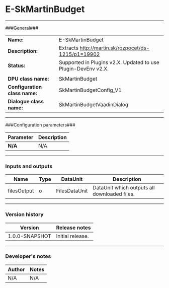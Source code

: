 # E-SkMartinBudget #
----------

###General###

|                              |                                                                             |
|------------------------------|-----------------------------------------------------------------------------|
|**Name:**                     |E-SkMartinBudget                                                               |
|**Description:**              |Extracts http://martin.sk/rozpocet/ds-1215/p1=19902
|**Status:**                   |Supported in Plugins v2.X. Updated to use Plugin-DevEnv v2.X.       |
|                              |                                                                             |
|**DPU class name:**           |SkMartinBudget                                                                | 
|**Configuration class name:** |SkMartinBudgetConfig_V1                             |
|**Dialogue class name:**      |SkMartinBudgetVaadinDialog                      |

***

###Configuration parameters###

|Parameter                                       |Description                                                              |                                                        
|------------------------------------------------|-------------------------------------------------------------------------|
|**N/A**                                         |N/A                |

***

### Inputs and outputs ###

|Name         |Type           |DataUnit     |Description             |
|-------------|---------------|-------------|------------------------|
|filesOutput    |o              |FilesDataUnit  |DataUnit which outputs all downloaded files. |

***

### Version history ###

|Version          |Release notes               |
|-----------------|----------------------------|
|1.0.0-SNAPSHOT            |Initial release.|                            


***

### Developer's notes ###

|Author           |Notes                           |
|-----------------|--------------------------------|
|N/A              |N/A                             | 
